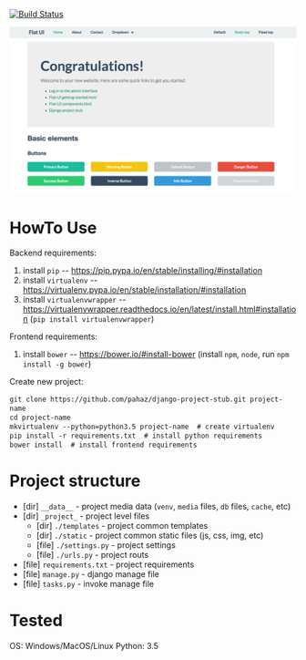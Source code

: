 [![Build Status](https://travis-ci.org/pahaz/django-project-stub.svg?branch=master)](https://travis-ci.org/pahaz/django-project-stub)

![index](./docs/img/index.png)

# HowTo Use #

Backend requirements:

  1. install `pip` -- https://pip.pypa.io/en/stable/installing/#installation
  1. install `virtualenv` -- https://virtualenv.pypa.io/en/stable/installation/#installation
  1. install `virtualenvwrapper` -- https://virtualenvwrapper.readthedocs.io/en/latest/install.html#installation (`pip install virtualenvwrapper`)

Frontend requirements:

  1. install `bower` -- https://bower.io/#install-bower (install `npm`, `node`, run `npm install -g bower`)

Create new project:

    git clone https://github.com/pahaz/django-project-stub.git project-name
    cd project-name
    mkvirtualenv --python=python3.5 project-name  # create virtualenv
    pip install -r requirements.txt  # install python requirements
    bower install  # install frontend requirements

# Project structure #

 - [dir] `__data__` - project media data (`venv`, `media` files, `db` files, `cache`, etc)
 - [dir] `_project_` - project level files
    - [dir] `./templates` - project common templates
    - [dir] `./static` - project common static files (js, css, img, etc)
    - [file] `./settings.py` - project settings
    - [file] `./urls.py` - project routs
 - [file] `requirements.txt` - project requirements
 - [file] `manage.py` - django manage file
 - [file] `tasks.py` - invoke manage file

# Tested #

OS: Windows/MacOS/Linux
Python: 3.5
